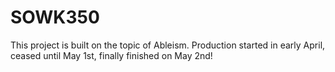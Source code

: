 # SOWK350

This project is built on the topic of Ableism.
Production started in early April, ceased until May 1st, finally finished on May 2nd!
